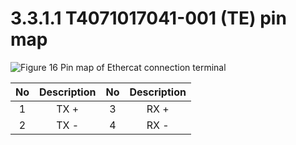 # 3.3.1.1 T4071017041-001 (TE) pin map

![Figure 16 Pin map of Ethercat connection terminal](../../../_assets/t\_pin\_map\_1.png)

| **No** | **Description** | **No** | **Description** |
| :----: | :-------------: | :----: | :-------------: |
|    1   |       TX +      |    3   |       RX +      |
|    2   |       TX -      |    4   |       RX -      |
